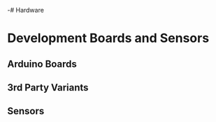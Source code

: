 -# Hardware

# Development Boards and Sensors

## Arduino Boards

## 3rd Party Variants

## Sensors



